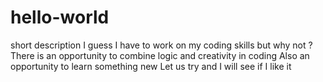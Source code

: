 # hello-world
short description
I guess I have to work on my coding skills but why not ?
There is an opportunity to combine logic and creativity in coding 
Also an opportunity to learn something new
Let us try and I will see if I like it
